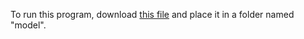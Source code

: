 To run this program, download <a href="https://1drv.ms/u/s!AjmqmT__Ad_JldYBo4EWYod0_o6EDg?e=cQBDDN">this file</a> and place it in a folder named "model".
